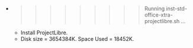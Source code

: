 * >>>>>>>>> Running inst-std-office-xtra-projectlibre.sh ...
  * Install ProjectLibre.
  * Disk size = 3654384K. Space Used = 18452K.
